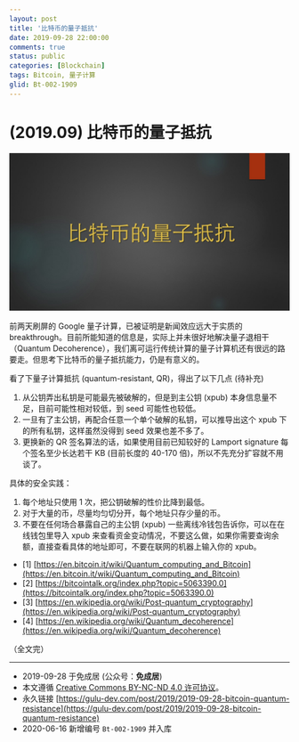 ```yaml
---
layout: post
title: '比特币的量子抵抗'
date: 2019-09-28 22:00:00
comments: true
status: public
categories: [Blockchain]
tags: Bitcoin, 量子计算
glid: Bt-002-1909
---
```


# (2019.09) 比特币的量子抵抗

![bitcoin-qr](bitcoin-qr.jpg)

前两天刷屏的 Google 量子计算，已被证明是新闻效应远大于实质的 breakthrough。目前所能知道的信息是，实际上并未很好地解决量子退相干（Quantum Decoherence），我们离可运行传统计算的量子计算机还有很远的路要走。但思考下比特币的量子抵抗能力，仍是有意义的。

看了下量子计算抵抗 (quantum-resistant, QR)，得出了以下几点 (待补充)

1. 从公钥弄出私钥是可能最先被破解的，但是到主公钥 (xpub) 本身信息量不足，目前可能性相对较低，到 seed 可能性也较低。
2. 一旦有了主公钥，再配合任意一个单个破解的私钥，可以推导出这个 xpub 下的所有私钥，这样虽然没得到 seed 效果也差不多了。
3. 更换新的 QR 签名算法的话，如果使用目前已知较好的 Lamport signature 每个签名至少长达若干 KB (目前长度的 40-170 倍)，所以不先充分扩容就不用谈了。

具体的安全实践：

1. 每个地址只使用 1 次，把公钥破解的性价比降到最低。
2. 对于大量的币，尽量均匀切分开，每个地址只存少量的币。
3. 不要在任何场合暴露自己的主公钥 (xpub) 一些离线冷钱包告诉你，可以在在线钱包里导入 xpub 来查看资金变动情况，不要这么做，如果你需要查询余额，直接查看具体的地址即可，不要在联网的机器上输入你的 xpub。

- [1] [https://en.bitcoin.it/wiki/Quantum_computing_and_Bitcoin](https://en.bitcoin.it/wiki/Quantum_computing_and_Bitcoin)
- [2] [https://bitcointalk.org/index.php?topic=5063390.0](https://bitcointalk.org/index.php?topic=5063390.0)
- [3] [https://en.wikipedia.org/wiki/Post-quantum_cryptography](https://en.wikipedia.org/wiki/Post-quantum_cryptography)
- [4] [https://en.wikipedia.org/wiki/Quantum_decoherence](https://en.wikipedia.org/wiki/Quantum_decoherence)

（全文完）

-----------------

- 2019-09-28 于免成居 (公众号：**免成居**) 
- 本文遵循 [Creative Commons BY-NC-ND 4.0 许可协议](http://creativecommons.org/licenses/by-nc-nd/4.0/)。
- 永久链接 [https://gulu-dev.com/post/2019/2019-09-28-bitcoin-quantum-resistance](https://gulu-dev.com/post/2019/2019-09-28-bitcoin-quantum-resistance)
- 2020-06-16 新增编号 `Bt-002-1909` 并入库
